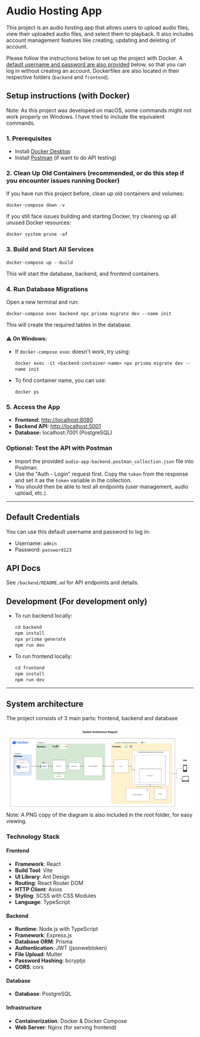 # Audio Hosting App

This project is an audio hosting app that allows users to upload audio files, view their uploaded audio files, and select them to playback. It also includes account management features like creating, updating and deleting of account.

Please follow the instructions below to set up the project with Docker. A [default username and password are also provided](##default-credentials) below, so that you can log in without creating an account. Dockerfiles are also located in their respective folders (`backend` and `frontend`).

## Setup instructions (with Docker)

Note: As this project was developed on macOS, some commands might not work properly on Windows. I have tried to include the equivalent commands.

### 1. Prerequisites

- Install [Docker Desktop](https://www.docker.com/products/docker-desktop/)
- Install [Postman](https://www.postman.com/downloads/) (if want to do API testing)

### 2. Clean Up Old Containers (recommended, or do this step if you encounter issues running Docker)

If you have run this project before, clean up old containers and volumes:

```
docker-compose down -v
```

If you still face issues building and starting Docker, try cleaning up all unused Docker resources:

```
docker system prune -af
```

### 3. Build and Start All Services

```
docker-compose up --build
```

This will start the database, backend, and frontend containers.

### 4. Run Database Migrations

Open a new terminal and run:

```
docker-compose exec backend npx prisma migrate dev --name init
```

This will create the required tables in the database.

#### ⚠️ On Windows:

- If `docker-compose exec` doesn't work, try using:

  ```
  docker exec -it <backend-container-name> npx prisma migrate dev --name init
  ```

- To find container name, you can use:
  ```
  docker ps
  ```

### 5. Access the App

- **Frontend:** [http://localhost:8080](http://localhost:8080)
- **Backend API:** [http://localhost:5001](http://localhost:5001)
- **Database:** localhost:7001 (PostgreSQL)

### Optional: Test the API with Postman

- Import the provided `audio-app-backend.postman_collection.json` file into Postman.
- Use the "Auth - Login" request first. Copy the `token` from the response and set it as the `token` variable in the collection.
- You should then be able to test all endpoints (user management, audio upload, etc.).

---

## Default Credentials

You can use this default username and password to log in:

- Username: `admin`
- Password: `password123`

## API Docs

See `/backend/README.md` for API endpoints and details.

## Development (For development only)

- To run backend locally:
  ```
  cd backend
  npm install
  npx prisma generate
  npm run dev
  ```
- To run frontend locally:
  ```
  cd frontend
  npm install
  npm run dev
  ```

---

## System architecture

The project consists of 3 main parts: frontend, backend and database

![System Architecture](./system-architecture.svg)
Note: A PNG copy of the diagram is also included in the root folder, for easy viewing.

### Technology Stack

#### Frontend

- **Framework**: React
- **Build Tool**: Vite
- **UI Library**: Ant Design
- **Routing**: React Router DOM
- **HTTP Client**: Axios
- **Styling**: SCSS with CSS Modules
- **Language**: TypeScript

#### Backend

- **Runtime**: Node.js with TypeScript
- **Framework**: Express.js
- **Database ORM**: Prisma
- **Authentication**: JWT (jsonwebtoken)
- **File Upload**: Multer
- **Password Hashing**: bcryptjs
- **CORS**: cors

#### Database

- **Database**: PostgreSQL

#### Infrastructure

- **Containerization**: Docker & Docker Compose
- **Web Server**: Nginx (for serving frontend)
